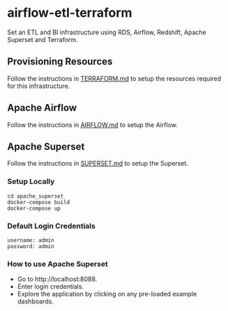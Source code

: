 # airflow-etl-terraform

Set an ETL and BI infrastructure using RDS, Airflow, Redshift, Apache Superset and Terraform.

## Provisioning Resources

Follow the instructions in [TERRAFORM.md](TERRAFORM.md) to setup the resources required for this infrastructure.

## Apache Airflow

Follow the instructions in [AIRFLOW.md](AIRFLOW.md) to setup the Airflow.

## Apache Superset

Follow the instructions in [SUPERSET.md](SUPERSET.md) to setup the Superset.

### Setup Locally

```
cd apache_superset
docker-compose build
docker-compose up
```

### Default Login Credentials

```
username: admin
password: admin
```

### How to use Apache Superset

- Go to http://localhost:8088.
- Enter login credentials.
- Explore the application by clicking on any pre-loaded example dashboards.
